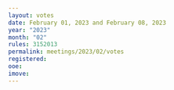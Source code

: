 ```yaml
---
layout: votes
date: February 01, 2023 and February 08, 2023
year: "2023"
month: "02"
rules: 3152013
permalink: meetings/2023/02/votes
registered:
ooe:
imove:
---
```


